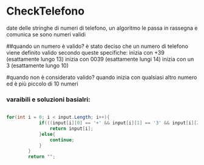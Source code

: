 # CheckTelefono
date delle stringhe di numeri di telefono, un algoritmo le passa in rassegna e comunica se sono numeri validi

##quando un numero è valido?
è stato deciso che un numero di telefono viene definito valido secondo queste specifiche:
inizia con +39 (esattamente lungo 13)
inizia con 0039 (esattamente lungi 14)
inizia con un 3 (esattamente lungo 10)

#quando non è considerato valido?
quando inizia con qualsiasi altro numero ed è più piccolo di 10 numeri 


### varaibili e soluzioni basialri:
```C#

for(int i = 0; i < input.Length; i++){
            if(((input[i][0] == '+' && input[i][1] == '3' && input[i][2] == '9') && (input[i].Length == 13)) || ((input[i][0] == '0' && input[i][1] == '0' && input[i][2] == '3' && input[i][3] == '9') && (input[i].Length == 14)) || ((input[i][0] == '3') && input[i].Length == 10)){
                return input[i];
            }else{
                continue;
            }
        }
        return "";

```


